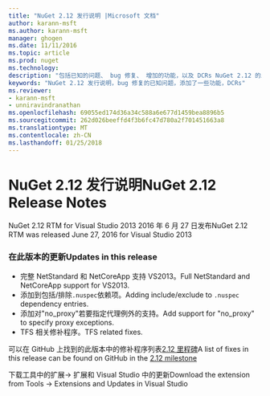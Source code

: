 ```yaml
---
title: "NuGet 2.12 发行说明 |Microsoft 文档"
author: karann-msft
ms.author: karann-msft
manager: ghogen
ms.date: 11/11/2016
ms.topic: article
ms.prod: nuget
ms.technology: 
description: "包括已知的问题、 bug 修复、 增加的功能，以及 DCRs NuGet 2.12 的发行说明。"
keywords: "NuGet 2.12 发行说明，bug 修复的已知问题，添加了一些功能，DCRs"
ms.reviewer:
- karann-msft
- unniravindranathan
ms.openlocfilehash: 69055ed174d36a34c588a6e677d1459bea8896b5
ms.sourcegitcommit: 262d026beeffd4f3b6fc47d780a2f701451663a8
ms.translationtype: MT
ms.contentlocale: zh-CN
ms.lasthandoff: 01/25/2018
---
```

# <a name="nuget-212-release-notes"></a><span data-ttu-id="54552-104">NuGet 2.12 发行说明</span><span class="sxs-lookup"><span data-stu-id="54552-104">NuGet 2.12 Release Notes</span></span>

<span data-ttu-id="54552-105">NuGet 2.12 RTM for Visual Studio 2013 2016 年 6 月 27 日发布</span><span class="sxs-lookup"><span data-stu-id="54552-105">NuGet 2.12 RTM was released June 27, 2016 for Visual Studio 2013</span></span>

### <a name="updates-in-this-release"></a><span data-ttu-id="54552-106">在此版本的更新</span><span class="sxs-lookup"><span data-stu-id="54552-106">Updates in this release</span></span>

* <span data-ttu-id="54552-107">完整 NetStandard 和 NetCoreApp 支持 VS2013。</span><span class="sxs-lookup"><span data-stu-id="54552-107">Full NetStandard  and NetCoreApp support for VS2013.</span></span>
* <span data-ttu-id="54552-108">添加到包括/排除`.nuspec`依赖项。</span><span class="sxs-lookup"><span data-stu-id="54552-108">Adding include/exclude to `.nuspec` dependency entries.</span></span>
* <span data-ttu-id="54552-109">添加对"no_proxy"若要指定代理例外的支持。</span><span class="sxs-lookup"><span data-stu-id="54552-109">Add support for "no_proxy" to specify proxy exceptions.</span></span>
* <span data-ttu-id="54552-110">TFS 相关修补程序。</span><span class="sxs-lookup"><span data-stu-id="54552-110">TFS related fixes.</span></span>

<span data-ttu-id="54552-111">可以在 GitHub 上找到的此版本中的修补程序列表[2.12 里程碑](https://github.com/NuGet/Home/issues?q=milestone%3A2.12+is%3Aclosed)</span><span class="sxs-lookup"><span data-stu-id="54552-111">A list of fixes in this release can be found on GitHub in the [2.12 milestone](https://github.com/NuGet/Home/issues?q=milestone%3A2.12+is%3Aclosed)</span></span>

<span data-ttu-id="54552-112">下载工具中的扩展-> 扩展和 Visual Studio 中的更新</span><span class="sxs-lookup"><span data-stu-id="54552-112">Download the extension from Tools -> Extensions and Updates in Visual Studio</span></span>
